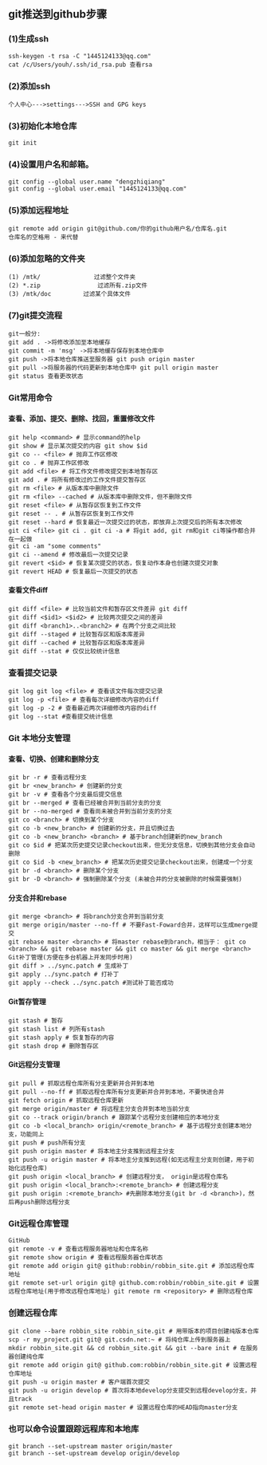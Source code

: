 ## git推送到github步骤
### (1)生成ssh    
    ssh-keygen -t rsa -C "1445124133@qq.com"
    cat /c/Users/youh/.ssh/id_rsa.pub 查看rsa

### (2)添加ssh 
    个人中心--->settings--->SSH and GPG keys

### (3)初始化本地仓库
    git init

### (4)设置用户名和邮箱。
    git config --global user.name "dengzhiqiang"
    git config --global user.email "1445124133@qq.com"   

### (5)添加远程地址
    git remote add origin git@github.com/你的github用户名/仓库名.git
    仓库名的空格用 - 来代替

### (6)添加忽略的文件夹
    (1) /mtk/               过滤整个文件夹
    (2) *.zip                过滤所有.zip文件
    (3) /mtk/doc         过滤某个具体文件      

### (7)git提交流程
    git一般分:
    git add . ->将修改添加至本地缓存
    git commit -m 'msg' ->将本地缓存保存到本地仓库中
    git push ->将本地仓库推送至服务器 git push origin master
    git pull ->将服务器的代码更新到本地仓库中 git pull origin master     
    git status 查看更改状态


### Git常用命令
#### 查看、添加、提交、删除、找回，重置修改文件
    git help <command> # 显示command的help
    git show # 显示某次提交的内容 git show $id
    git co -- <file> # 抛弃工作区修改
    git co . # 抛弃工作区修改
    git add <file> # 将工作文件修改提交到本地暂存区
    git add . # 将所有修改过的工作文件提交暂存区
    git rm <file> # 从版本库中删除文件
    git rm <file> --cached # 从版本库中删除文件，但不删除文件
    git reset <file> # 从暂存区恢复到工作文件
    git reset -- . # 从暂存区恢复到工作文件
    git reset --hard # 恢复最近一次提交过的状态，即放弃上次提交后的所有本次修改
    git ci <file> git ci . git ci -a # 将git add, git rm和git ci等操作都合并在一起做
    git ci -am "some comments"
    git ci --amend # 修改最后一次提交记录
    git revert <$id> # 恢复某次提交的状态，恢复动作本身也创建次提交对象
    git revert HEAD # 恢复最后一次提交的状态

#### 查看文件diff
    git diff <file> # 比较当前文件和暂存区文件差异 git diff
    git diff <$id1> <$id2> # 比较两次提交之间的差异
    git diff <branch1>..<branch2> # 在两个分支之间比较
    git diff --staged # 比较暂存区和版本库差异
    git diff --cached # 比较暂存区和版本库差异
    git diff --stat # 仅仅比较统计信息

### 查看提交记录
    git log git log <file> # 查看该文件每次提交记录
    git log -p <file> # 查看每次详细修改内容的diff
    git log -p -2 # 查看最近两次详细修改内容的diff
    git log --stat #查看提交统计信息

### Git 本地分支管理

#### 查看、切换、创建和删除分支
    git br -r # 查看远程分支
    git br <new_branch> # 创建新的分支
    git br -v # 查看各个分支最后提交信息
    git br --merged # 查看已经被合并到当前分支的分支
    git br --no-merged # 查看尚未被合并到当前分支的分支
    git co <branch> # 切换到某个分支
    git co -b <new_branch> # 创建新的分支，并且切换过去
    git co -b <new_branch> <branch> # 基于branch创建新的new_branch
    git co $id # 把某次历史提交记录checkout出来，但无分支信息，切换到其他分支会自动删除
    git co $id -b <new_branch> # 把某次历史提交记录checkout出来，创建成一个分支
    git br -d <branch> # 删除某个分支
    git br -D <branch> # 强制删除某个分支 (未被合并的分支被删除的时候需要强制)

#### 分支合并和rebase
    git merge <branch> # 将branch分支合并到当前分支
    git merge origin/master --no-ff # 不要Fast-Foward合并，这样可以生成merge提交
    git rebase master <branch> # 将master rebase到branch，相当于： git co <branch> && git rebase master && git co master && git merge <branch>
    Git补丁管理(方便在多台机器上开发同步时用)
    git diff > ../sync.patch # 生成补丁
    git apply ../sync.patch # 打补丁
    git apply --check ../sync.patch #测试补丁能否成功

#### Git暂存管理
    git stash # 暂存
    git stash list # 列所有stash
    git stash apply # 恢复暂存的内容
    git stash drop # 删除暂存区

#### Git远程分支管理

    git pull # 抓取远程仓库所有分支更新并合并到本地
    git pull --no-ff # 抓取远程仓库所有分支更新并合并到本地，不要快进合并
    git fetch origin # 抓取远程仓库更新
    git merge origin/master # 将远程主分支合并到本地当前分支
    git co --track origin/branch # 跟踪某个远程分支创建相应的本地分支
    git co -b <local_branch> origin/<remote_branch> # 基于远程分支创建本地分支，功能同上
    git push # push所有分支
    git push origin master # 将本地主分支推到远程主分支
    git push -u origin master # 将本地主分支推到远程(如无远程主分支则创建，用于初始化远程仓库)
    git push origin <local_branch> # 创建远程分支， origin是远程仓库名
    git push origin <local_branch>:<remote_branch> # 创建远程分支
    git push origin :<remote_branch> #先删除本地分支(git br -d <branch>)，然后再push删除远程分支

### Git远程仓库管理
    GitHub
    git remote -v # 查看远程服务器地址和仓库名称
    git remote show origin # 查看远程服务器仓库状态
    git remote add origin git@ github:robbin/robbin_site.git # 添加远程仓库地址
    git remote set-url origin git@ github.com:robbin/robbin_site.git # 设置远程仓库地址(用于修改远程仓库地址) git remote rm <repository> # 删除远程仓库

### 创建远程仓库
    git clone --bare robbin_site robbin_site.git # 用带版本的项目创建纯版本仓库
    scp -r my_project.git git@ git.csdn.net:~ # 将纯仓库上传到服务器上
    mkdir robbin_site.git && cd robbin_site.git && git --bare init # 在服务器创建纯仓库
    git remote add origin git@ github.com:robbin/robbin_site.git # 设置远程仓库地址
    git push -u origin master # 客户端首次提交
    git push -u origin develop # 首次将本地develop分支提交到远程develop分支，并且track
    git remote set-head origin master # 设置远程仓库的HEAD指向master分支

### 也可以命令设置跟踪远程库和本地库
    git branch --set-upstream master origin/master
    git branch --set-upstream develop origin/develop
